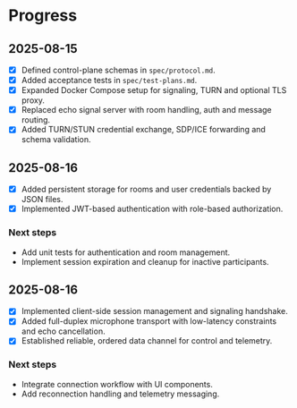 # Progress

## 2025-08-15

- [x] Defined control-plane schemas in `spec/protocol.md`.
- [x] Added acceptance tests in `spec/test-plans.md`.
- [x] Expanded Docker Compose setup for signaling, TURN and optional TLS proxy.
- [x] Replaced echo signal server with room handling, auth and message routing.
- [x] Added TURN/STUN credential exchange, SDP/ICE forwarding and schema validation.

## 2025-08-16

- [x] Added persistent storage for rooms and user credentials backed by JSON files.
- [x] Implemented JWT-based authentication with role-based authorization.

### Next steps


- Add unit tests for authentication and room management.
- Implement session expiration and cleanup for inactive participants.

## 2025-08-16

- [x] Implemented client-side session management and signaling handshake.
- [x] Added full-duplex microphone transport with low-latency constraints and echo cancellation.
- [x] Established reliable, ordered data channel for control and telemetry.

### Next steps

- Integrate connection workflow with UI components.
- Add reconnection handling and telemetry messaging.

